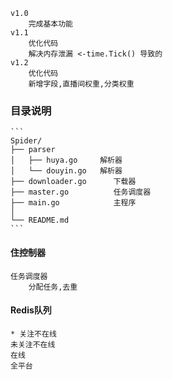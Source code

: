     v1.0
        完成基本功能
    v1.1
        优化代码
        解决内存泄漏 <-time.Tick() 导致的
    v1.2
        优化代码
        新增字段,直播间权重,分类权重






### 目录说明
    ```
    Spider/
    ├── parser
    │   ├── huya.go     解析器
    │   └── douyin.go   解析器
    ├── downloader.go      下载器
    ├── master.go          任务调度器
    ├── main.go            主程序
    │  
    └── README.md
    ```

    

#### 住控制器
    任务调度器
        分配任务,去重
        
        
        
        
        
        
        


#### Redis队列
    * 关注不在线
    未关注不在线
    在线
    全平台